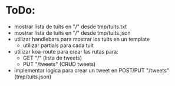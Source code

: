 # ToDo:
- mostrar lista de tuits en "/" desde tmp/tuits.txt
- mostrar lista de tuits en "/" desde tmp/tuits.json
- utilizar handlebars para mostrar los tuits en un template
  - utilizar partials para cada tuit
- utilizar koa-route para crear las rutas para:
  - GET "/" (lista de tweets)
  - PUT "/tweets" (CRUD tweets)
- implementar logica para crear un tweet en POST/PUT "/tweets" (tmp/tuits.json)
